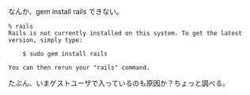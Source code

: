 なんか、gem install rails できない。

```
% rails
Rails is not currently installed on this system. To get the latest version, simply type:

    $ sudo gem install rails

You can then rerun your "rails" command.
```

たぶん、いまゲストユーザで入っているのも原因か？ちょっと調べる。
